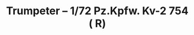 ---
layout: product
title: "Trumpeter – 1/72 Pz.Kpfw. Kv-2 754 ( R)"
price: "1700" 
desc: "N/A"
img_path: "/assets/img/TRU07266.webp"
brand: "N/A"
available: false
special_offer: false
new: false
soon: false
cat: "010000"
subcat: "013400"
subsubcat: "0N/A"
sifra: "TRU07266"
popular: false
spec: false
---